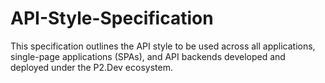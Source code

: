 # API-Style-Specification
This specification outlines the API style to be used across all applications, single-page applications (SPAs), and API backends developed and deployed under the P2.Dev ecosystem. 

